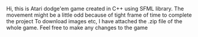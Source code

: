 Hi, this is Atari dodge'em game created in C++ using SFML library.
The movement might be a little odd because of tight frame of time to complete the project
To download images etc, I have attached the .zip file of the whole game.
Feel free to make any changes to the game
